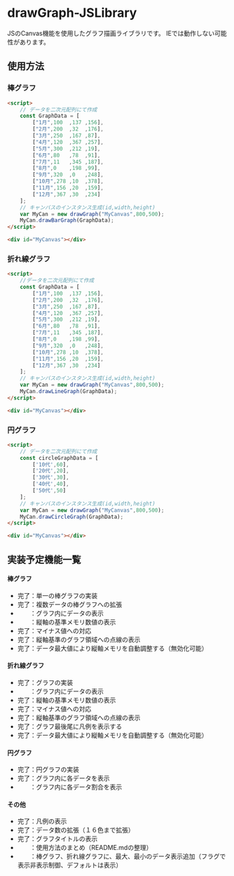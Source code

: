 # drawGraph-JSLibrary

JSのCanvas機能を使用したグラフ描画ライブラリです。
IEでは動作しない可能性があります。

## 使用方法

### 棒グラフ

```html
<script>
    // データを二次元配列にて作成
    const GraphData = [
        ["1月",100  ,137 ,156],
        ["2月",200  ,32  ,176],
        ["3月",250  ,167 ,87],
        ["4月",120  ,367 ,257],
        ["5月",300  ,212 ,19],
        ["6月",80   ,78  ,91],
        ["7月",11   ,345 ,187],
        ["8月",0    ,198 ,99],
        ["9月",320  ,0   ,248],
        ["10月",278 ,10  ,378],
        ["11月",156 ,20  ,159],
        ["12月",367 ,30  ,234]
    ];
    // キャンバスのインスタンス生成(id,width,height)
    var MyCan = new drawGraph("MyCanvas",800,500);
    MyCan.drawBarGraph(GraphData);
</script>

<div id="MyCanvas"></div>
```

### 折れ線グラフ

```html
<script>
    //データを二次元配列にて作成
    const GraphData = [
        ["1月",100  ,137 ,156],
        ["2月",200  ,32  ,176],
        ["3月",250  ,167 ,87],
        ["4月",120  ,367 ,257],
        ["5月",300  ,212 ,19],
        ["6月",80   ,78  ,91],
        ["7月",11   ,345 ,187],
        ["8月",0    ,198 ,99],
        ["9月",320  ,0   ,248],
        ["10月",278 ,10  ,378],
        ["11月",156 ,20  ,159],
        ["12月",367 ,30  ,234]
    ];
    // キャンバスのインスタンス生成(id,width,height)
    var MyCan = new drawGraph("MyCanvas",800,500);
    MyCan.drawLineGraph(GraphData);
</script>

<div id="MyCanvas"></div>
```

### 円グラフ

```html
<script>
    // データを二次元配列にて作成
    const circleGraphData = [
        ['10代',60],
        ['20代',20],
        ['30代',30],
        ['40代',40],
        ['50代',50]
    ];
    // キャンバスのインスタンス生成(id,width,height)
    var MyCan = new drawGraph("MyCanvas",800,500);
    MyCan.drawCircleGraph(GraphData);
</script>

<div id="MyCanvas"></div>
```

## 実装予定機能一覧

#### 棒グラフ

- 完了：単一の棒グラフの実装
- 完了：複数データの棒グラフへの拡張
- 　　：グラフ内にデータの表示
- 　　：縦軸の基準メモリ数値の表示
- 完了：マイナス値への対応
- 完了：縦軸基準のグラフ領域への点線の表示
- 完了：データ最大値により縦軸メモリを自動調整する（無効化可能）


#### 折れ線グラフ

- 完了：グラフの実装
- 　　：グラフ内にデータの表示
- 完了：縦軸の基準メモリ数値の表示
- 完了：マイナス値への対応
- 完了：縦軸基準のグラフ領域への点線の表示
- 完了：グラフ最後尾に凡例を表示する
- 完了：データ最大値により縦軸メモリを自動調整する（無効化可能）

#### 円グラフ

- 完了：円グラフの実装
- 完了：グラフ内に各データを表示
- 　　：グラフ内に各データ割合を表示

#### その他

- 完了：凡例の表示
- 完了：データ数の拡張（１６色まで拡張）
- 完了：グラフタイトルの表示
- 　　：使用方法のまとめ（README.mdの整理）
- 　　：棒グラフ、折れ線グラフに、最大、最小のデータ表示追加（フラグで表示非表示制御、デフォルトは表示）
